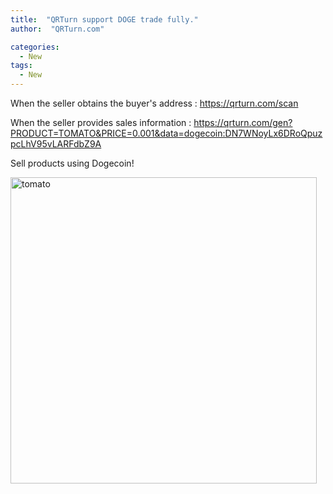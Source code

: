 ```yaml
---
title:  "QRTurn support DOGE trade fully."
author:  "QRTurn.com"

categories:
  - New
tags:
  - New
---
```


When the seller obtains the buyer's address :
https://qrturn.com/scan

When the seller provides sales information :
https://qrturn.com/gen?PRODUCT=TOMATO&PRICE=0.001&data=dogecoin:DN7WNoyLx6DRoQpuzpcLhV95vLARFdbZ9A

Sell ​​products using Dogecoin!

<img width="490" alt="tomato" src="https://user-images.githubusercontent.com/6928193/120575961-f61c0980-c45c-11eb-8af7-83b6d1f12214.png">

